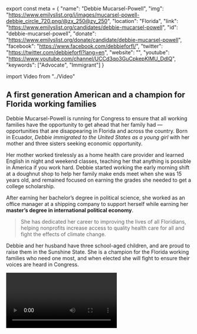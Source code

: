 export const meta = {
  "name": "Debbie Mucarsel-Powell",
  "img": "https://www.emilyslist.org/i/images/mucarsel-powell-debbie_circle_720.png/@zx_250@zy_250",
  "location": "Florida",
  "link": "https://www.emilyslist.org/candidates/debbie-mucarsel-powell",
  "id": "debbie-mucarsel-powell",
  "donate": "https://www.emilyslist.org/donate/candidate/debbie-mucarsel-powell",
  "facebook": "https://www.facebook.com/debbieforfl/",
  "twitter": "https://twitter.com/debbieforfl?lang=en",
  "website": "",
  "youtube": "https://www.youtube.com/channel/UCCd3qo3GuCpkepKlMU_DdlQ",
  "keywords": ["Advocate", "Immigrant"]
}

import Video from "../Video"

## A first generation American and a champion for Florida working families

Debbie Mucarsel-Powell is running for Congress to ensure that all working families have the opportunity to get ahead that her family had — opportunities that are disappearing in Florida and across the country. Born in Ecuador, _Debbie immigrated to the United States as a young girl_ with her mother and three sisters seeking economic opportunity.

Her mother worked tirelessly as a home health care provider and learned English in night and weekend classes, teaching her that anything is possible in America if you work hard. Debbie started working the early morning shift at a doughnut shop to help her family make ends meet when she was 15 years old, and remained focused on earning the grades she needed to get a college scholarship.

After earning her bachelor’s degree in political science, she worked as an office manager at a shipping company to support herself while earning her **master’s degree in international political economy**.

> She has dedicated her career to improving the lives of all Floridians, helping nonprofits increase access to quality health care for all and fight the effects of climate change.

Debbie and her husband have three school-aged children, and are proud to raise them in the Sunshine State. She is a champion for the Florida working families who need one most, and when elected she will fight to ensure their voices are heard in Congress.

<Video id="vBTG2CUq72k" />

## An experienced community leader fighting to improve health care access in Florida

Debbie is deeply grateful for the opportunities America has given her, and when elected she will work tirelessly to grow our economy and create good-paying jobs to help Florida’s working families thrive. She has worked on finding innovative solutions to serious problems facing her community by building public private partnerships to help fund critical programs. Debbie, a former associate dean at Florida International University, has over a decade of experience working in education. She is dedicated to strengthening public universities and addressing the rising costs of higher education that create barriers for hardworking Floridians doing their best to improve their lives. A pro-choice champion, Debbie will fight back against the GOP’s assault on reproductive health care. Through her work with the Coral Restoration Foundation, Debbie has seen firsthand that Florida cannot wait to act on climate change. In Congress, she will fight back against the extreme Republican agenda that prioritizes special interests at the expense of our climate and our precious natural resources. When elected, Debbie will be a fierce advocate for policies that grow Florida’s economy and preserve its unique environment for generations of residents and visitors to come.

## An outstanding opportunity to flip a seat from red to blue

Debbie is running against Republican Congressman Carlos Curbelo, one of the most vulnerable GOP incumbents seeking re-election in 2018. Hillary Clinton outperformed Donald Trump by double digits in Florida’s 26th Congressional District, and our path to taking back the House runs directly through this district and others like it. Curbelo has voted to repeal the Affordable Care Act and to take away health care from millions of Americans — prioritizing special interests and putting at risk the lives of the people he was elected to serve. Curbelo’s Republican allies count on his support for their dangerous agenda, and will spend all they can to keep control over this seat in an expensive media market. This seat is a must-win to take back the majority in the House. The stakes are high for Florida and our country, and Debbie has what it takes to fight back and win. Let’s show her the full support of the EMILY’s List community and help her win for Florida’s working families and flip this seat from red to blue.
